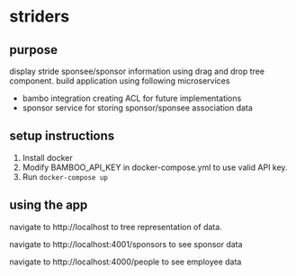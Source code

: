 # striders
## purpose
display stride sponsee/sponsor information using drag and drop tree component.
build application using following microservices 
- bambo integration creating ACL for future implementations
- sponsor service for storing sponsor/sponsee association data

## setup instructions
1. Install docker
2. Modify BAMBOO_API_KEY in docker-compose.yml to use valid API key.
3. Run `docker-compose up`

## using the app
navigate to http://localhost to tree representation of data.

navigate to http://localhost:4001/sponsors to see sponsor data

navigate to http://localhost:4000/people to see employee data
